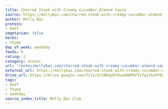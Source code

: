 ```yaml
---
title: Charred Steak with Creamy Cucumber-Almond Sauce
source: https://mollybaz.com/charred-steak-with-creamy-cucumber-almond-sauce/
author: Molly Baz
protein:
- beef
vegetarian: false
herbs:
- thyme
day_of_week: weekday
feeds: 0
rating: 1
category: dinner
url: "/notes/mollybaz.com/charred-steak-with-creamy-cucumber-almond-sauce.html"
external_url: https://mollybaz.com/charred-steak-with-creamy-cucumber-almond-sauce/
drive_url: https://drive.google.com/file/d/1NKqU974vomDWPkFYvTqiC6vPYbOv2nNH/view?usp=drive_link
tags:
- beef
- thyme
- weekday
source_index_title: Molly Baz Club
---
```



